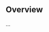 <!-- Note: Please must use one of our issue templates to file an issue! 🛑 -->
<!-- 👉 https://github.com/JoshuaKGoldberg/scrolling-text-reader/issues/new/choose 👈 -->
<!-- **Issues that should have been filed with a template will be closed without action, and we will ask you to use a template.** -->

<!-- This blank issue template is only for issues that don't fit any of the templates. -->

## Overview

...
